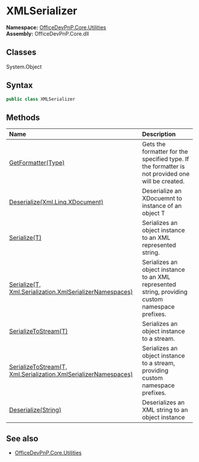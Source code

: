 # XMLSerializer
  

**Namespace:** [OfficeDevPnP.Core.Utilities](OfficeDevPnP.Core.Utilities.md)  
**Assembly:** OfficeDevPnP.Core.dll  
## Classes
System.Object  
## Syntax
```C#
public class XMLSerializer
```
## Methods
|**Name**|**Description**|
|:-----|:-----|
| [GetFormatter(Type)](XMLSerializerGetFormatterType.md) | Gets the formatter for the specified type. If the formatter is not provided one will be created.
| [Deserialize(Xml.Linq.XDocument)](XMLSerializerDeserializeXml.Linq.XDocument.md) | Deserialize an XDocuemnt to instance of an object T
| [Serialize(T)](XMLSerializerSerializeT.md) | Serializes an object instance to an XML represented string.
| [Serialize(T, Xml.Serialization.XmlSerializerNamespaces)](XMLSerializerSerializeTXml.Serialization.XmlSerializerNamespaces.md) | Serializes an object instance to an XML represented string, providing custom namespace prefixes.
| [SerializeToStream(T)](XMLSerializerSerializeToStreamT.md) | Serializes an object instance to a stream.
| [SerializeToStream(T, Xml.Serialization.XmlSerializerNamespaces)](XMLSerializerSerializeToStreamTXml.Serialization.XmlSerializerNamespaces.md) | Serializes an object instance to a stream, providing custom namespace prefixes.
| [Deserialize(String)](XMLSerializerDeserializeString.md) | Deserializes an XML string to an object instance
## See also
- [OfficeDevPnP.Core.Utilities](OfficeDevPnP.Core.Utilities.md)

